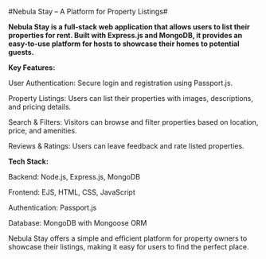 #Nebula Stay – A Platform for Property Listings#


****Nebula Stay is a full-stack web application that allows users to list their properties for rent. Built with Express.js and MongoDB, it provides an easy-to-use platform for hosts to showcase their homes to potential guests.****

****Key Features:****

User Authentication: Secure login and registration using Passport.js.

Property Listings: Users can list their properties with images, descriptions, and pricing details.

Search & Filters: Visitors can browse and filter properties based on location, price, and amenities.

Reviews & Ratings: Users can leave feedback and rate listed properties.

****Tech Stack:****

Backend: Node.js, Express.js, MongoDB

Frontend: EJS, HTML, CSS, JavaScript

Authentication: Passport.js

Database: MongoDB with Mongoose ORM


Nebula Stay offers a simple and efficient platform for property owners to showcase their listings, making it easy for users to find the perfect place.
